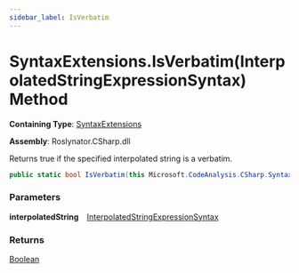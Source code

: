 ```yaml
---
sidebar_label: IsVerbatim
---
```


# SyntaxExtensions\.IsVerbatim\(InterpolatedStringExpressionSyntax\) Method

**Containing Type**: [SyntaxExtensions](../index.md)

**Assembly**: Roslynator\.CSharp\.dll

  
Returns true if the specified interpolated string is a verbatim\.

```csharp
public static bool IsVerbatim(this Microsoft.CodeAnalysis.CSharp.Syntax.InterpolatedStringExpressionSyntax interpolatedString)
```

### Parameters

**interpolatedString** &ensp; [InterpolatedStringExpressionSyntax](https://docs.microsoft.com/en-us/dotnet/api/microsoft.codeanalysis.csharp.syntax.interpolatedstringexpressionsyntax)

### Returns

[Boolean](https://docs.microsoft.com/en-us/dotnet/api/system.boolean)

